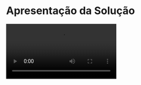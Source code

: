 # Apresentação da Solução

![Vídeo de apresentação da Funcionalidade Cadastrar Usuários](https://github.com/ICEI-PUC-Minas-PMV-ADS/pmv-ads-2024-1-e2-proj-int-t7-grupo-gerenciador-de-pedidos/blob/main/V%C3%ADdeo-de-apresenta%C3%A7%C3%A3o-da-Funcionalidade-Cadastrar-Usu%C3%A1rio.mp4)
